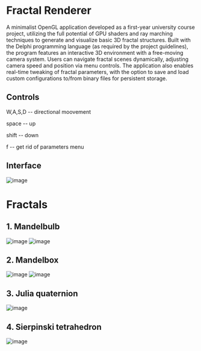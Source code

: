 # Fractal Renderer

A minimalist OpenGL application developed as a first-year university course project, utilizing the full potential of GPU shaders and ray marching techniques to generate and visualize basic 3D fractal structures. Built with the Delphi programming language (as required by the project guidelines), the program features an interactive 3D environment with a free-moving camera system. Users can navigate fractal scenes dynamically, adjusting camera speed and position via menu controls. The application also enables real-time tweaking of fractal parameters, with the option to save and load custom configurations to/from binary files for persistent storage. 
## Controls
W,A,S,D -- directional moovement

space -- up

shift -- down

f -- get rid of parameters menu

## Interface
![image](https://github.com/user-attachments/assets/0af49eeb-a55b-4c88-92ec-064f906db79a)

# Fractals
## 1. Mandelbulb
![image](https://github.com/user-attachments/assets/c3c82af1-26ea-4138-9356-abd6407ed900)
![image](https://github.com/user-attachments/assets/6e3c4a06-f754-4c94-9fe3-d9f7161e2a0a)

## 2. Mandelbox
![image](https://github.com/user-attachments/assets/85d6435f-a9d3-411b-8ef5-e04636aade35)
![image](https://github.com/user-attachments/assets/224e4256-eef8-48ba-9695-c44bd355d4e9)

## 3. Julia quaternion
![image](https://github.com/user-attachments/assets/55e72b45-b90f-4e2b-b4b0-de5b216d7180)

## 4. Sierpinski tetrahedron
![image](https://github.com/user-attachments/assets/4bca3b49-0236-4010-a4e6-632e7c38d23c)







